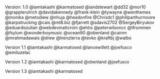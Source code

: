 Version: 1.0
@iamtakashi
@karmatosed
@iandstewart
@dd32
@mor10
@grapplerulrich
@davidakennedy
@frank-klein
@tywayne
@wenthemes
@monika
@metodiew
@nhuja
@headonfire
@Chrisdc1
@philiparthurmoore
@karpstrucking
@cais
@mt8.biz
@fjarrett
@sdavis2702
@SergeyBiryukov
@eduardozulian
@webdevmattcrom
@ehtis
@peterwilsoncc
@tfrommen
@fsylum
@wonderboymusic
@ocean90
@obenland
@cainm
@mrahmadawais
@drew
@trenzterra
@tevko
@kraftbj
@walbo

Version 1.1
@iamtakashi
@karmatosed
@lancewillett
@joefusco
@emiluzelac

Version 1.2
@iamtakashi
@karmatosed
@obenland
@joefusco

Version 1.3
@iamtakashi
@karmatosed
